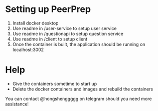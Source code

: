 # Setting up PeerPrep

1. Install docker desktop
2. Use readme in /user-service to setup user service
3. Use readme in /questionapi to setup question service
4. Use readme in /client to setup client
5. Once the container is built, the application should be running on localhost:3002

# Help
* Give the containers sometime to start up
* Delete the docker containers and images and rebuild the containers


You can contact @hongshenggggg on telegram should you need more assistance! 
